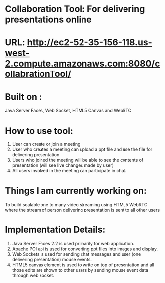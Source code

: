 
Collaboration Tool: For delivering presentations online 
========================================================

URL: http://ec2-52-35-156-118.us-west-2.compute.amazonaws.com:8080/collabrationTool/
===

Built on :
==========
Java Server Faces, Web Socket, HTML5 Canvas and WebRTC

How to use tool:
================
1. User can create or join a meeting 
2. User who creates a meeting can upload a ppt file and use the file for delivering presentation 
3. Users who joined the meeting will be able to see the contents of presentation (will see live changes made by user)
4. All users involved in the meeting can participate in chat.

Things I am currently working on:
==================================
To build scalable one to many video streaming using HTML5 WebRTC where the stream of person delivering presentation is sent to all other users 

Implementation Details:
========================
1. Java Server Faces 2.2 is used primarily for web application.
2. Apache POI api is used for converting ppt files into images and display.
3. Web Sockets is used for sending chat messages and user (one delivering presentation) mouse events.
4. HTML5 canvas element is used to write on top of presentation and all those edits are shown to other users by sending mouse event data through web socket.

